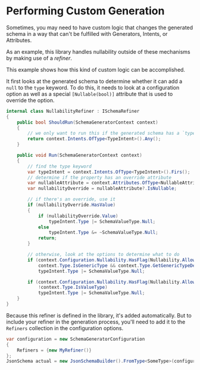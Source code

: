 # Performing Custom Generation

Sometimes, you may need to have custom logic that changes the generated schema in a way that can't be fulfilled with Generators, Intents, or Attributes.

As an example, this library handles nullability outside of these mechanisms by making use of a _refiner_.

This example shows how this kind of custom logic can be accomplished.

It first looks at the generated schema to determine whether it can add a `null` to the `type` keyword.  To do this, it needs to look at a configuration option as well as a special `[Nullable(bool)]` attribute that is used to override the option.

```c#
internal class NullabilityRefiner : ISchemaRefiner
{
    public bool ShouldRun(SchemaGeneratorContext context)
    {
        // we only want to run this if the generated schema has a `type` keyword
        return context.Intents.OfType<TypeIntent>().Any();
    }

    public void Run(SchemaGeneratorContext context)
    {
        // find the type keyword
        var typeIntent = context.Intents.OfType<TypeIntent>().Firs();
        // determine if the property has an override attribute
        var nullableAttribute = context.Attributes.OfType<NullableAttribute>().FirstOrDefault();
        var nullabilityOverride = nullableAttribute?.IsNullable;

        // if there's an override, use it
        if (nullabilityOverride.HasValue)
        {
            if (nullabilityOverride.Value)
                typeIntent.Type |= SchemaValueType.Null;
            else
                typeIntent.Type &= ~SchemaValueType.Null;
            return;
        }

        // otherwise, look at the options to determine what to do
        if (context.Configuration.Nullability.HasFlag(Nullability.AllowForNullableValueTypes) &&
            context.Type.IsGenericType && context.Type.GetGenericTypeDefinition() == typeof(Nullable<>))
            typeIntent.Type |= SchemaValueType.Null;

        if (context.Configuration.Nullability.HasFlag(Nullability.AllowForReferenceTypes) &&
            !context.Type.IsValueType)
            typeIntent.Type |= SchemaValueType.Null;
    }
}
```

Because this refiner is defined in the library, it's added automatically.  But to include your refiner in the generation process, you'll need to add it to the `Refiners` collection in the configuration options.

```c#
var configuration = new SchemaGeneratorConfiguration
{
    Refiners = {new MyRefiner()}
};
JsonSchema actual = new JsonSchemaBuilder().FromType<SomeType>(configuration);
```